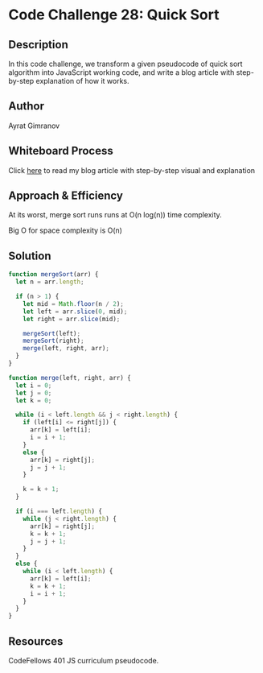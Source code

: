# Code Challenge 28: Quick Sort

## Description

In this code challenge, we transform a given pseudocode of quick sort algorithm into JavaScript working code, and write a blog article with step-by-step explanation of how it works.

## Author

Ayrat Gimranov

## Whiteboard Process

Click [here](BLOG.md) to read my blog article with step-by-step visual and explanation

## Approach & Efficiency
<!-- What approach did you take? Why? What is the Big O space/time for this approach? -->

At its worst, merge sort runs runs at O(n log(n)) time complexity.

Big O for space complexity is O(n)

## Solution

```javascript
function mergeSort(arr) {
  let n = arr.length;

  if (n > 1) {
    let mid = Math.floor(n / 2);
    let left = arr.slice(0, mid);
    let right = arr.slice(mid);

    mergeSort(left);
    mergeSort(right);
    merge(left, right, arr);
  }
}

function merge(left, right, arr) {
  let i = 0;
  let j = 0;
  let k = 0;

  while (i < left.length && j < right.length) {
    if (left[i] <= right[j]) {
      arr[k] = left[i];
      i = i + 1;
    }
    else {
      arr[k] = right[j];
      j = j + 1;
    }

    k = k + 1;
  }

  if (i === left.length) {
    while (j < right.length) {
      arr[k] = right[j];
      k = k + 1;
      j = j + 1;
    }
  }
  else {
    while (i < left.length) {
      arr[k] = left[i];
      k = k + 1;
      i = i + 1;
    }
  }
}

```

## Resources

CodeFellows 401 JS curriculum pseudocode.
